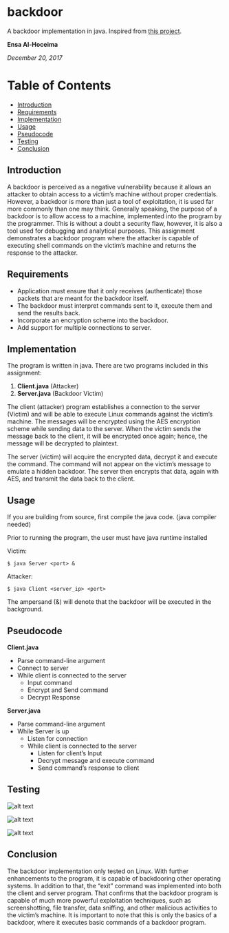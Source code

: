 # backdoor
A backdoor implementation in java.
Inspired from [this project](https://github.com/jeffreysasaki/backdoor/ "jeffreysasaki/backdoor").

**Ensa Al-Hoceima**

*December 20, 2017*

# Table of Contents
* [Introduction](#introduction)
* [Requirements](#requirements)
* [Implementation](#implementation)
* [Usage](#usage)
* [Pseudocode](#pseudocode)
* [Testing](#testing)
* [Conclusion](#conclusion)


## Introduction
A backdoor is perceived as a negative vulnerability because it allows an attacker to obtain access to a
victim’s machine without proper credentials. However, a backdoor is more than just a tool of
exploitation, it is used far more commonly than one may think.
Generally speaking, the purpose of a backdoor is to allow access to a machine, implemented into the
program by the programmer. This is without a doubt a security flaw, however, it is also a tool used for
debugging and analytical purposes.
This assignment demonstrates a backdoor program where the attacker is capable of executing shell
commands on the victim’s machine and returns the response to the attacker.

## Requirements
* Application must ensure that it only receives (authenticate) those packets that are meant for the
  backdoor itself.
* The backdoor must interpret commands sent to it, execute them and send the results back.
* Incorporate an encryption scheme into the backdoor.
* Add support for multiple connections to server.

## Implementation
The program is written in java. There are two programs included in this assignment:
1. **Client.java** (Attacker)
2. **Server.java** (Backdoor Victim)

The client (attacker) program establishes a connection to the server (Victim) and will be able to execute
Linux commands against the victim’s machine. The messages will be encrypted using the AES encryption
scheme while sending data to the server. When the victim sends the message back to the client, it will
be encrypted once again; hence, the message will be decrypted to plaintext.

The server (victim) will acquire the encrypted data, decrypt it and execute the command. The command
will not appear on the victim’s message to emulate a hidden backdoor. The server then encrypts that
data, again with AES, and transmit the data back to the client.

## Usage

If you are building from source, first compile the java code. (java compiler needed)

Prior to running the program, the user must have java runtime installed

Victim: 
```
$ java Server <port> &
```
Attacker:
```
$ java Client <server_ip> <port>
```
The ampersand (&) will denote that the backdoor will be executed in the background.

## Pseudocode

**Client.java**

* Parse command-line argument
* Connect to server
* While client is connected to the server
  * Input command
  * Encrypt and Send command
  * Decrypt Response

**Server.java**

* Parse command-line argument
* While Server is up
  * Listen for connection
  * While client is connected to the server
    * Listen for client’s Input
    * Decrypt message and execute command
    * Send command’s response to client

## Testing

![alt text](https://github.com/salah3x/backdoor/raw/master/images/demo_localhost.png "Demo on localhost")

![alt text](https://github.com/salah3x/backdoor/raw/master/images/before_encrypt.png "Communication before using encryption")

![alt text](https://github.com/salah3x/backdoor/raw/master/images/after_encrypt.png "Communication after using encryption")

## Conclusion

The backdoor implementation only tested on Linux. With further enhancements to the
program, it is capable of backdooring other operating systems. In addition to that, the “exit” command
was implemented into both the client and server program. That confirms that the backdoor program is
capable of much more powerful exploitation techniques, such as screenshotting, file transfer, data
sniffing, and other malicious activities to the victim’s machine. It is important to note that this is only the
basics of a backdoor, where it executes basic commands of a backdoor program.

